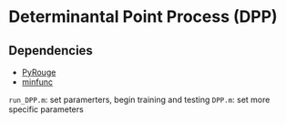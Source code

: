 # Determinantal Point Process (DPP)

## Dependencies
- [PyRouge](https://github.com/bheinzerling/pyrouge)
- [minfunc](https://www.cs.ubc.ca/~schmidtm/Software/minFunc.html)

`run_DPP.m`: set paramerters, begin training and testing
`DPP.m`: set more specific parameters
